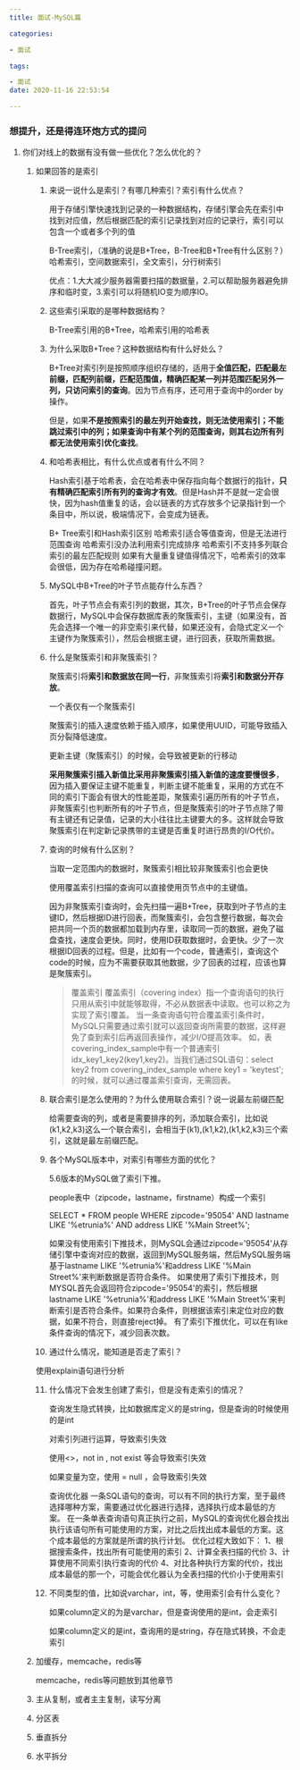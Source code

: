 ```yaml
---
title: 面试-MySQL篇

categories: 

- 面试

tags: 

- 面试
date: 2020-11-16 22:53:54

---
```


### 想提升，还是得连环炮方式的提问

1. 你们对线上的数据有没有做一些优化？怎么优化的？

   1. 如果回答的是索引

      1. 来说一说什么是索引？有哪几种索引？索引有什么优点？

         用于存储引擎快速找到记录的一种数据结构，存储引擎会先在索引中找到对应值，然后根据匹配的索引记录找到对应的记录行，索引可以包含一个或者多个列的值

         B-Tree索引，（准确的说是B+Tree，B-Tree和B+Tree有什么区别？）哈希索引，空间数据索引，全文索引，分行树索引

         优点：1.大大减少服务器需要扫描的数据量，2.可以帮助服务器避免排序和临时变，3.索引可以将随机IO变为顺序IO。

      2. 这些索引采取的是哪种数据结构？

         B-Tree索引用的B+Tree，哈希索引用的哈希表

      3. 为什么采取B+Tree？这种数据结构有什么好处么？

         B+Tree对索引列是按照顺序组织存储的，适用于**全值匹配，匹配最左前缀，匹配列前缀，匹配范围值，精确匹配某一列并范围匹配另外一列，只访问索引的查询**。因为节点有序，还可用于查询中的order by操作。

         但是，如果**不是按照索引的最左列开始查找，则无法使用索引；不能跳过索引中的列；如果查询中有某个列的范围查询，则其右边所有列都无法使用索引优化查找**。

      4. 和哈希表相比，有什么优点或者有什么不同？

         Hash索引基于哈希表，会在哈希表中保存指向每个数据行的指针，**只有精确匹配索引所有列的查询才有效**。但是Hash并不是就一定会很快，因为hash值重复的话，会以链表的方式存放多个记录指针到一个条目中，所以说，极端情况下，会变成为链表。

         B+ Tree索引和Hash索引区别 哈希索引适合等值查询，但是无法进行范围查询 哈希索引没办法利用索引完成排序 哈希索引不支持多列联合索引的最左匹配规则 如果有大量重复键值得情况下，哈希索引的效率会很低，因为存在哈希碰撞问题。

      5. MySQL中B+Tree的叶子节点能存什么东西？

         首先，叶子节点会有索引列的数据，其次，B+Tree的叶子节点会保存数据行，MySQL中会保存数据库表的聚簇索引，主键（如果没有，首先会选择一个唯一的非空索引来代替，如果还没有，会隐式定义一个主键作为聚簇索引），然后会根据主键，进行回表，获取所需数据。

      6. 什么是聚簇索引和非聚簇索引？

         聚簇索引将**索引和数据放在同一行**，非聚簇索引将**索引和数据分开存放**。

         一个表仅有一个聚簇索引

         聚簇索引的插入速度依赖于插入顺序，如果使用UUID，可能导致插入页分裂降低速度。

         更新主键（聚簇索引）的时候，会导致被更新的行移动

         **采用聚簇索引插入新值比采用非聚簇索引插入新值的速度要慢很多**，因为插入要保证主键不能重复，判断主键不能重复，采用的方式在不同的索引下面会有很大的性能差距，聚簇索引遍历所有的叶子节点，非聚簇索引也判断所有的叶子节点，但是聚簇索引的叶子节点除了带有主键还有记录值，记录的大小往往比主键要大的多。这样就会导致聚簇索引在判定新记录携带的主键是否重复时进行昂贵的I/O代价。

      7. 查询的时候有什么区别？

         当取一定范围内的数据时，聚簇索引相比较非聚簇索引也会更快

         使用覆盖索引扫描的查询可以直接使用页节点中的主键值。

         因为非聚簇索引查询时，会先扫描一遍B+Tree，获取到叶子节点的主键ID，然后根据ID进行回表，而聚簇索引，会包含整行数据，每次会把共同一个页的数据都加载到内存里，读取同一页的数据，避免了磁盘查找，速度会更快。同时，使用ID获取数据时，会更快。少了一次根据ID回表的过程。但是，比如有一个code，普通索引，查询这个code的时候，应为不需要获取其他数据，少了回表的过程，应该也算是聚簇索引。

         > 覆盖索引 覆盖索引（covering index）指一个查询语句的执行只用从索引中就能够取得，不必从数据表中读取。也可以称之为实现了索引覆盖。 当一条查询语句符合覆盖索引条件时，MySQL只需要通过索引就可以返回查询所需要的数据，这样避免了查到索引后再返回表操作，减少I/O提高效率。 如，表covering_index_sample中有一个普通索引 idx_key1_key2(key1,key2)。当我们通过SQL语句：select key2 from covering_index_sample where key1 = 'keytest';的时候，就可以通过覆盖索引查询，无需回表。

         

      8. 联合索引是怎么使用的？为什么使用联合索引？说一说最左前缀匹配

         给需要查询的列，或者是需要排序的列，添加联合索引，比如说(k1,k2,k3)这么一个联合索引，会相当于(k1),(k1,k2),(k1,k2,k3)三个索引，这就是最左前缀匹配。

      9. 各个MySQL版本中，对索引有哪些方面的优化？

         5.6版本的MySQL做了索引下推。

         people表中（zipcode，lastname，firstname）构成一个索引

         SELECT * FROM people WHERE zipcode='95054' AND lastname LIKE '%etrunia%' AND address LIKE '%Main Street%';

         如果没有使用索引下推技术，则MySQL会通过zipcode='95054'从存储引擎中查询对应的数据，返回到MySQL服务端，然后MySQL服务端基于lastname LIKE '%etrunia%'和address LIKE '%Main Street%'来判断数据是否符合条件。 如果使用了索引下推技术，则MYSQL首先会返回符合zipcode='95054'的索引，然后根据lastname LIKE '%etrunia%'和address LIKE '%Main Street%'来判断索引是否符合条件。如果符合条件，则根据该索引来定位对应的数据，如果不符合，则直接reject掉。 有了索引下推优化，可以在有like条件查询的情况下，减少回表次数。

      10. 通过什么情况，能知道是否走了索引？

         使用explain语句进行分析

      11. 什么情况下会发生创建了索引，但是没有走索引的情况？

          查询发生隐式转换，比如数据库定义的是string，但是查询的时候使用的是int

          对索引列进行运算，导致索引失效

          使用<>，not in , not exist 等会导致索引失效

          如果变量为空，使用 = null ，会导致索引失效

          查询优化器 一条SQL语句的查询，可以有不同的执行方案，至于最终选择哪种方案，需要通过优化器进行选择，选择执行成本最低的方案。 在一条单表查询语句真正执行之前，MySQL的查询优化器会找出执行该语句所有可能使用的方案，对比之后找出成本最低的方案。这个成本最低的方案就是所谓的执行计划。 优化过程大致如下： 1、根据搜索条件，找出所有可能使用的索引 2、计算全表扫描的代价 3、计算使用不同索引执行查询的代价 4、对比各种执行方案的代价，找出成本最低的那一个，可能会优化器认为全表扫描的代价小于使用索引

      12. 不同类型的值，比如说varchar，int，等，使用索引会有什么变化？

          如果column定义的为是varchar，但是查询使用的是int，会走索引

          如果column定义的是int，查询用的是string，存在隐式转换，不会走索引

   2. 加缓存，memcache，redis等

      memcache，redis等问题放到其他章节

   3. 主从复制，或者主主复制，读写分离

   4. 分区表

   5. 垂直拆分

   6. 水平拆分

